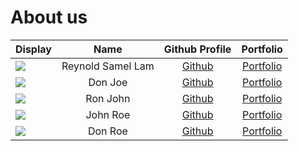 # About us

Display |       Name        |             Github Profile              | Portfolio 
--------|:-----------------:|:---------------------------------------:|:---------:
![](https://via.placeholder.com/100.png?text=Photo) | Reynold Samel Lam | [Github](https://github.com/Reynold-SL) | [Portfolio](docs/team/reynoldlam.md)
![](https://via.placeholder.com/100.png?text=Photo) |      Don Joe      |      [Github](https://github.com/)      | [Portfolio](docs/team/johndoe.md)
![](https://via.placeholder.com/100.png?text=Photo) |     Ron John      |      [Github](https://github.com/)      | [Portfolio](docs/team/johndoe.md)
![](https://via.placeholder.com/100.png?text=Photo) |     John Roe      |      [Github](https://github.com/)      | [Portfolio](docs/team/johndoe.md)
![](https://via.placeholder.com/100.png?text=Photo) |      Don Roe      |      [Github](https://github.com/)      | [Portfolio](docs/team/johndoe.md)
